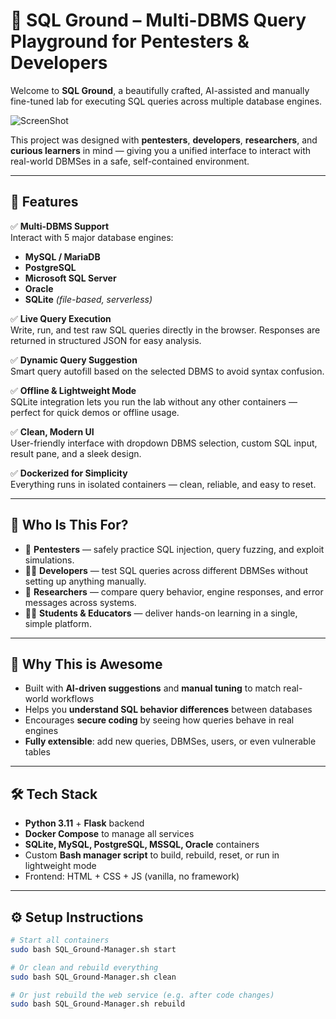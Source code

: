 # 🧪 SQL Ground – Multi-DBMS Query Playground for Pentesters & Developers

Welcome to **SQL Ground**, a beautifully crafted, AI-assisted and manually fine-tuned lab for executing SQL queries across multiple database engines.

![ScreenShot](https://i.imgur.com/fju0lFy.png)

This project was designed with **pentesters**, **developers**, **researchers**, and **curious learners** in mind — giving you a unified interface to interact with real-world DBMSes in a safe, self-contained environment.

---

## 🚀 Features

✅ **Multi-DBMS Support**  
Interact with 5 major database engines:
- **MySQL / MariaDB**
- **PostgreSQL**
- **Microsoft SQL Server**
- **Oracle**
- **SQLite** *(file-based, serverless)*

✅ **Live Query Execution**  
Write, run, and test raw SQL queries directly in the browser. Responses are returned in structured JSON for easy analysis.

✅ **Dynamic Query Suggestion**  
Smart query autofill based on the selected DBMS to avoid syntax confusion.

✅ **Offline & Lightweight Mode**  
SQLite integration lets you run the lab without any other containers — perfect for quick demos or offline usage.

✅ **Clean, Modern UI**  
User-friendly interface with dropdown DBMS selection, custom SQL input, result pane, and a sleek design.

✅ **Dockerized for Simplicity**  
Everything runs in isolated containers — clean, reliable, and easy to reset.

---

## 🎯 Who Is This For?

- 🔐 **Pentesters** — safely practice SQL injection, query fuzzing, and exploit simulations.
- 👨‍💻 **Developers** — test SQL queries across different DBMSes without setting up anything manually.
- 🔬 **Researchers** — compare query behavior, engine responses, and error messages across systems.
- 🧑‍🎓 **Students & Educators** — deliver hands-on learning in a single, simple platform.

---

## 🧠 Why This is Awesome

- Built with **AI-driven suggestions** and **manual tuning** to match real-world workflows
- Helps you **understand SQL behavior differences** between databases
- Encourages **secure coding** by seeing how queries behave in real engines
- **Fully extensible**: add new queries, DBMSes, users, or even vulnerable tables

---

## 🛠️ Tech Stack

- **Python 3.11** + **Flask** backend
- **Docker Compose** to manage all services
- **SQLite, MySQL, PostgreSQL, MSSQL, Oracle** containers
- Custom **Bash manager script** to build, rebuild, reset, or run in lightweight mode
- Frontend: HTML + CSS + JS (vanilla, no framework)

---

## ⚙️ Setup Instructions

```bash
# Start all containers
sudo bash SQL_Ground-Manager.sh start

# Or clean and rebuild everything
sudo bash SQL_Ground-Manager.sh clean

# Or just rebuild the web service (e.g. after code changes)
sudo bash SQL_Ground-Manager.sh rebuild
